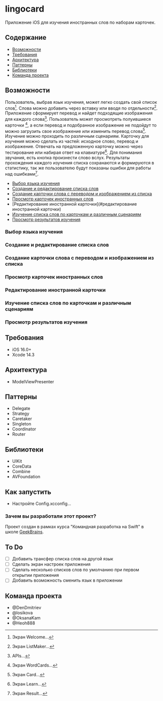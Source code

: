 # lingocard
Приложение iOS для изучения иностранных слов по наборам карточек.

## Содержание
- [Возможности](#возможности)
- [Требования](#требования)
- [Архитектура](#архитектура)
- [Паттерны](#паттерны)
- [Библиотеки](#библиотеки)
- [Команда проекта](#команда-проекта)

## Возможности
Пользователь, выбрав язык изучения, может легко создать свой список слов[^1]. Слова можно добавить через вставку или вводя по отдельности[^2]. Приложение сформирует перевод и найдет подходящие изображения для каждого слова[^3]. Пользователь может просмотреть полуившиеся карточки [^4], а если перевод и подобранное изображение не подойдут то можно загрузить свое изображение или изменить перевод слова[^5]. Изучение можно проходить по различным сценариям. Карточку для изучения можно сделать из частей: исходное слово, перевод и изображение. Отвечать на предложенную карточку можно через тестирование или набирая ответ на клавиатуре[^6]. Для понимания звучания, есть кнопка произнести слово вслух. Результаты прохождения каждого изучения списка сохранаются и формируются в статистику, так же пользователю будут показаны ошибки для работы над ошибками[^7].
- [Выбор языка изучения](#выбор-языка-изучения)
- [Создание и редактирование списка слов](#создание-и-редактирование-списка-слов)
- [Создание карточки слова с переводом и изображением из списка](#создание-карточки-слова-с-переводом-и-изображением-из-списка)
- [Просмотр карточек иностранных слов](#просмотр-карточек-иностранных-слов)
- [Редактирование иностранной карточки](#редактирование иностранной карточки)
- [Изучение списка слов по карточкам и различным сценариям](#изучение-списка-слов-по-карточкам-и-различным-сценариям)
- [Просмотр результатов изучения](#просмотр-результатов-изучения)

### Выбор языка изучения
[^1]: Экран Welcome...

### Создание и редактирование списка слов
[^2]: Экран ListMaker...

### Создание карточки слова с переводом и изображением из списка
[^3]: APIs...

### Просмотр карточек иностранных слов
[^4]:Экран WordCards...

### Редактирование иностранной карточки
[^5]:Экран Card...

### Изучение списка слов по карточкам и различным сценариям
[^6]: Экран Learn...

### Просмотр результатов изучения
[^7]: Экран Result...

## Требования
- iOS 16.0+
- Xcode 14.3

## Архитектура
 - ModelViewPresenter

## Паттерны
 - Delegate
 - Strategy
 - Caretaker
 - Singleton
 - Coordinator
 - Router

## Библиотеки
- UIKit
- CoreData
- Combine
- AVFoundation 

## Как запустить
- Настройте Config.xcconfig...

### Зачем вы разработали этот проект?
Проект создан в рамках курса "Командная разработка на Swift" в школе [GeekBrains](https://gb.ru).

## To Do
- [ ] Добавить трансфер списка слов на другой язык
- [ ] Сделать экран настроек приложения
- [ ] Сделать несколько списков слов по умолчанию при первом открытии приложения
- [ ] Добавить возможность сменить язык в приложении

## Команда проекта
- @DenDmitriev
- @losikova
- @OksanaKam
- @Heoh888
